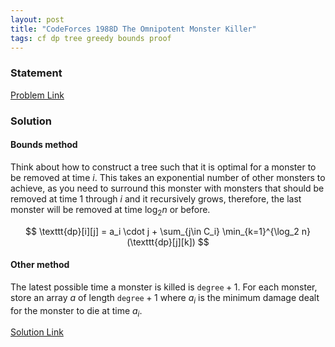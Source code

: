 ```yaml
---
layout: post
title: "CodeForces 1988D The Omnipotent Monster Killer"
tags: cf dp tree greedy bounds proof
---
```


### Statement 

[Problem Link](https://codeforces.com/contest/1988/problem/D)

### Solution

#### Bounds method

Think about how to construct a tree such that it is optimal for a monster to be removed at time $i$. This takes an exponential number of other monsters to achieve, as you need to surround this monster with monsters that should be removed at time $1$ through $i$ and it recursively grows, therefore, the last monster will be removed at time $\log_2 n$ or before.

$$
\texttt{dp}[i][j] = a_i \cdot j + \sum_{j\in C_i} \min_{k=1}^{\log_2 n}(\texttt{dp}[j][k])
$$

#### Other method

The latest possible time a monster is killed is $\texttt{degree} + 1$. For each monster, store an array $a$ of length $\texttt{degree} + 1$ where $a_i$ is the minimum damage dealt for the monster to die at time $a_i$.

[Solution Link](https://codeforces.com/contest/1988/submission/275451923)